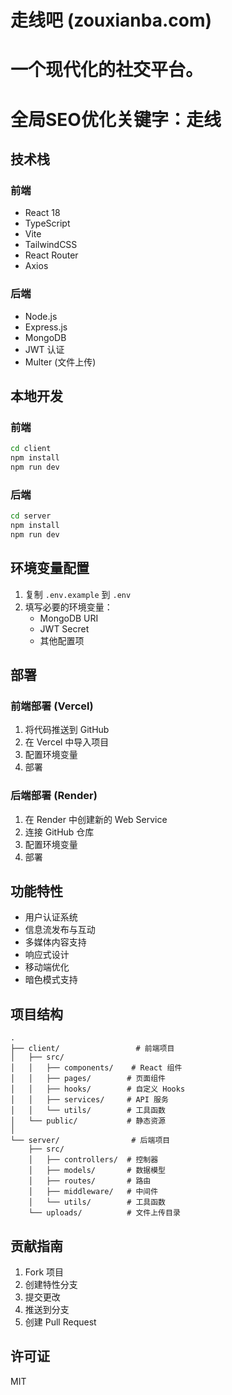 # 走线吧 (zouxianba.com)

# 一个现代化的社交平台。

# 全局SEO优化关键字：走线

## 技术栈

### 前端
- React 18
- TypeScript
- Vite
- TailwindCSS
- React Router
- Axios

### 后端
- Node.js
- Express.js
- MongoDB
- JWT 认证
- Multer (文件上传)

## 本地开发

### 前端
```bash
cd client
npm install
npm run dev
```

### 后端
```bash
cd server
npm install
npm run dev
```

## 环境变量配置

1. 复制 `.env.example` 到 `.env`
2. 填写必要的环境变量：
   - MongoDB URI
   - JWT Secret
   - 其他配置项

## 部署

### 前端部署 (Vercel)
1. 将代码推送到 GitHub
2. 在 Vercel 中导入项目
3. 配置环境变量
4. 部署

### 后端部署 (Render)
1. 在 Render 中创建新的 Web Service
2. 连接 GitHub 仓库
3. 配置环境变量
4. 部署

## 功能特性

- 用户认证系统
- 信息流发布与互动
- 多媒体内容支持
- 响应式设计
- 移动端优化
- 暗色模式支持

## 项目结构

```
.
├── client/                 # 前端项目
│   ├── src/
│   │   ├── components/    # React 组件
│   │   ├── pages/        # 页面组件
│   │   ├── hooks/        # 自定义 Hooks
│   │   ├── services/     # API 服务
│   │   └── utils/        # 工具函数
│   └── public/           # 静态资源
│
└── server/                # 后端项目
    ├── src/
    │   ├── controllers/  # 控制器
    │   ├── models/       # 数据模型
    │   ├── routes/       # 路由
    │   ├── middleware/   # 中间件
    │   └── utils/        # 工具函数
    └── uploads/          # 文件上传目录
```

## 贡献指南

1. Fork 项目
2. 创建特性分支
3. 提交更改
4. 推送到分支
5. 创建 Pull Request

## 许可证

MIT 